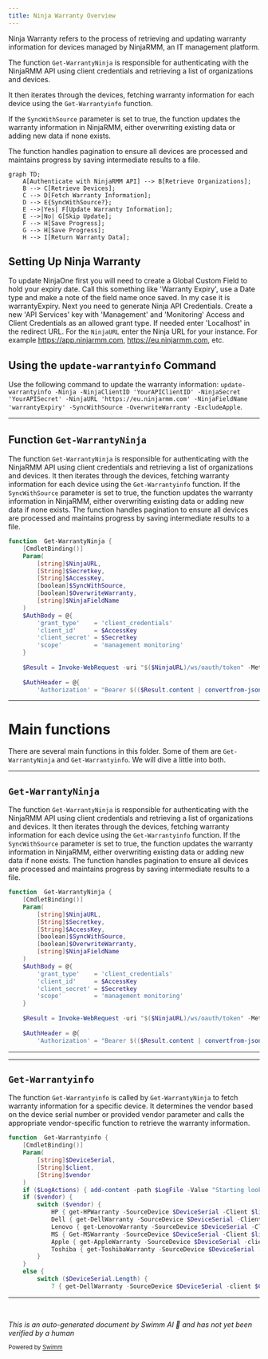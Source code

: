 ```yaml
---
title: Ninja Warranty Overview
---
```

Ninja Warranty refers to the process of retrieving and updating warranty information for devices managed by NinjaRMM, an IT management platform.

The function <SwmToken path="/private/Get-WarrantyNinja.ps1" pos="1:2:4" line-data="function  Get-WarrantyNinja {" repo-id="Z2l0aHViJTNBJTNBUG93ZXJTaGVsbFdhcnJhbnR5UmVwb3J0cyUzQSUzQVN3aW1tLURlbW8=" repo-name="PowerShellWarrantyReports">`Get-WarrantyNinja`</SwmToken> is responsible for authenticating with the NinjaRMM API using client credentials and retrieving a list of organizations and devices.

It then iterates through the devices, fetching warranty information for each device using the <SwmToken path="/public/Get-WarrantyInfo.ps1" pos="1:2:4" line-data="function  Get-Warrantyinfo {" repo-id="Z2l0aHViJTNBJTNBUG93ZXJTaGVsbFdhcnJhbnR5UmVwb3J0cyUzQSUzQVN3aW1tLURlbW8=" repo-name="PowerShellWarrantyReports">`Get-Warrantyinfo`</SwmToken> function.

If the <SwmToken path="/private/Get-WarrantyNinja.ps1" pos="7:5:5" line-data="        [boolean]$SyncWithSource," repo-id="Z2l0aHViJTNBJTNBUG93ZXJTaGVsbFdhcnJhbnR5UmVwb3J0cyUzQSUzQVN3aW1tLURlbW8=" repo-name="PowerShellWarrantyReports">`SyncWithSource`</SwmToken> parameter is set to true, the function updates the warranty information in NinjaRMM, either overwriting existing data or adding new data if none exists.

The function handles pagination to ensure all devices are processed and maintains progress by saving intermediate results to a file.

```mermaid
graph TD;
    A[Authenticate with NinjaRMM API] --> B[Retrieve Organizations];
    B --> C[Retrieve Devices];
    C --> D[Fetch Warranty Information];
    D --> E{SyncWithSource?};
    E -->|Yes| F[Update Warranty Information];
    E -->|No| G[Skip Update];
    F --> H[Save Progress];
    G --> H[Save Progress];
    H --> I[Return Warranty Data];
```

## Setting Up Ninja Warranty

To update NinjaOne first you will need to create a Global Custom Field to hold your expiry date. Call this something like 'Warranty Expiry', use a Date type and make a note of the field name once saved. In my case it is warrantyExpiry. Next you need to generate Ninja API Credentials. Create a new 'API Services' key with 'Management' and 'Monitoring' Access and Client Credentials as an allowed grant type. If needed enter 'Localhost' in the redirect URL. For the <SwmToken path="/private/Get-WarrantyNinja.ps1" pos="4:5:5" line-data="        [string]$NinjaURL," repo-id="Z2l0aHViJTNBJTNBUG93ZXJTaGVsbFdhcnJhbnR5UmVwb3J0cyUzQSUzQVN3aW1tLURlbW8=" repo-name="PowerShellWarrantyReports">`NinjaURL`</SwmToken> enter the Ninja URL for your instance. For example <https://app.ninjarmm.com>, <https://eu.ninjarmm.com>, etc.

## Using the `update-warrantyinfo` Command

Use the following command to update the warranty information: `update-warrantyinfo -Ninja -NinjaClientID 'YourAPIClientID' -NinjaSecret 'YourAPISecret' -NinjaURL 'https://eu.ninjarmm.com' -NinjaFieldName 'warrantyExpiry' -SyncWithSource -OverwriteWarranty -ExcludeApple`.

<SwmSnippet path="/private/Get-WarrantyNinja.ps1" line="1" repo-id="Z2l0aHViJTNBJTNBUG93ZXJTaGVsbFdhcnJhbnR5UmVwb3J0cyUzQSUzQVN3aW1tLURlbW8=">

---

## Function <SwmToken path="/private/Get-WarrantyNinja.ps1" pos="1:2:4" line-data="function  Get-WarrantyNinja {" repo-id="Z2l0aHViJTNBJTNBUG93ZXJTaGVsbFdhcnJhbnR5UmVwb3J0cyUzQSUzQVN3aW1tLURlbW8=" repo-name="PowerShellWarrantyReports">`Get-WarrantyNinja`</SwmToken>

The function `Get-WarrantyNinja` is responsible for authenticating with the NinjaRMM API using client credentials and retrieving a list of organizations and devices. It then iterates through the devices, fetching warranty information for each device using the `Get-Warrantyinfo` function. If the `SyncWithSource` parameter is set to true, the function updates the warranty information in NinjaRMM, either overwriting existing data or adding new data if none exists. The function handles pagination to ensure all devices are processed and maintains progress by saving intermediate results to a file.

```powershell
function  Get-WarrantyNinja {
    [CmdletBinding()]
    Param(
        [string]$NinjaURL,
        [String]$Secretkey,
        [String]$AccessKey,
        [boolean]$SyncWithSource,
        [boolean]$OverwriteWarranty,
        [string]$NinjaFieldName
    )
    $AuthBody = @{
        'grant_type'    = 'client_credentials'
        'client_id'     = $AccessKey
        'client_secret' = $Secretkey
        'scope'         = 'management monitoring' 
    }
    
    $Result = Invoke-WebRequest -uri "$($NinjaURL)/ws/oauth/token" -Method POST -Body $AuthBody -ContentType 'application/x-www-form-urlencoded'
    
    $AuthHeader = @{
        'Authorization' = "Bearer $(($Result.content | convertfrom-json).access_token)"
```

---

</SwmSnippet>

# Main functions

There are several main functions in this folder. Some of them are <SwmToken path="/private/Get-WarrantyNinja.ps1" pos="1:2:4" line-data="function  Get-WarrantyNinja {" repo-id="Z2l0aHViJTNBJTNBUG93ZXJTaGVsbFdhcnJhbnR5UmVwb3J0cyUzQSUzQVN3aW1tLURlbW8=" repo-name="PowerShellWarrantyReports">`Get-WarrantyNinja`</SwmToken> and <SwmToken path="/public/Get-WarrantyInfo.ps1" pos="1:2:4" line-data="function  Get-Warrantyinfo {" repo-id="Z2l0aHViJTNBJTNBUG93ZXJTaGVsbFdhcnJhbnR5UmVwb3J0cyUzQSUzQVN3aW1tLURlbW8=" repo-name="PowerShellWarrantyReports">`Get-Warrantyinfo`</SwmToken>. We will dive a little into both.

<SwmSnippet path="/private/Get-WarrantyNinja.ps1" line="1" repo-id="Z2l0aHViJTNBJTNBUG93ZXJTaGVsbFdhcnJhbnR5UmVwb3J0cyUzQSUzQVN3aW1tLURlbW8=">

---

## <SwmToken path="/private/Get-WarrantyNinja.ps1" pos="1:2:4" line-data="function  Get-WarrantyNinja {" repo-id="Z2l0aHViJTNBJTNBUG93ZXJTaGVsbFdhcnJhbnR5UmVwb3J0cyUzQSUzQVN3aW1tLURlbW8=" repo-name="PowerShellWarrantyReports">`Get-WarrantyNinja`</SwmToken>

The function <SwmToken path="/private/Get-WarrantyNinja.ps1" pos="1:2:4" line-data="function  Get-WarrantyNinja {" repo-id="Z2l0aHViJTNBJTNBUG93ZXJTaGVsbFdhcnJhbnR5UmVwb3J0cyUzQSUzQVN3aW1tLURlbW8=" repo-name="PowerShellWarrantyReports">`Get-WarrantyNinja`</SwmToken> is responsible for authenticating with the NinjaRMM API using client credentials and retrieving a list of organizations and devices. It then iterates through the devices, fetching warranty information for each device using the <SwmToken path="/public/Get-WarrantyInfo.ps1" pos="1:2:4" line-data="function  Get-Warrantyinfo {" repo-id="Z2l0aHViJTNBJTNBUG93ZXJTaGVsbFdhcnJhbnR5UmVwb3J0cyUzQSUzQVN3aW1tLURlbW8=" repo-name="PowerShellWarrantyReports">`Get-Warrantyinfo`</SwmToken> function. If the <SwmToken path="/private/Get-WarrantyNinja.ps1" pos="7:5:5" line-data="        [boolean]$SyncWithSource," repo-id="Z2l0aHViJTNBJTNBUG93ZXJTaGVsbFdhcnJhbnR5UmVwb3J0cyUzQSUzQVN3aW1tLURlbW8=" repo-name="PowerShellWarrantyReports">`SyncWithSource`</SwmToken> parameter is set to true, the function updates the warranty information in NinjaRMM, either overwriting existing data or adding new data if none exists. The function handles pagination to ensure all devices are processed and maintains progress by saving intermediate results to a file.

```powershell
function  Get-WarrantyNinja {
    [CmdletBinding()]
    Param(
        [string]$NinjaURL,
        [String]$Secretkey,
        [String]$AccessKey,
        [boolean]$SyncWithSource,
        [boolean]$OverwriteWarranty,
        [string]$NinjaFieldName
    )
    $AuthBody = @{
        'grant_type'    = 'client_credentials'
        'client_id'     = $AccessKey
        'client_secret' = $Secretkey
        'scope'         = 'management monitoring' 
    }
    
    $Result = Invoke-WebRequest -uri "$($NinjaURL)/ws/oauth/token" -Method POST -Body $AuthBody -ContentType 'application/x-www-form-urlencoded'
    
    $AuthHeader = @{
        'Authorization' = "Bearer $(($Result.content | convertfrom-json).access_token)"
```

---

</SwmSnippet>

<SwmSnippet path="/public/Get-WarrantyInfo.ps1" line="1" repo-id="Z2l0aHViJTNBJTNBUG93ZXJTaGVsbFdhcnJhbnR5UmVwb3J0cyUzQSUzQVN3aW1tLURlbW8=">

---

## <SwmToken path="/public/Get-WarrantyInfo.ps1" pos="1:2:4" line-data="function  Get-Warrantyinfo {" repo-id="Z2l0aHViJTNBJTNBUG93ZXJTaGVsbFdhcnJhbnR5UmVwb3J0cyUzQSUzQVN3aW1tLURlbW8=" repo-name="PowerShellWarrantyReports">`Get-Warrantyinfo`</SwmToken>

The function <SwmToken path="/public/Get-WarrantyInfo.ps1" pos="1:2:4" line-data="function  Get-Warrantyinfo {" repo-id="Z2l0aHViJTNBJTNBUG93ZXJTaGVsbFdhcnJhbnR5UmVwb3J0cyUzQSUzQVN3aW1tLURlbW8=" repo-name="PowerShellWarrantyReports">`Get-Warrantyinfo`</SwmToken> is called by <SwmToken path="/private/Get-WarrantyNinja.ps1" pos="1:2:4" line-data="function  Get-WarrantyNinja {" repo-id="Z2l0aHViJTNBJTNBUG93ZXJTaGVsbFdhcnJhbnR5UmVwb3J0cyUzQSUzQVN3aW1tLURlbW8=" repo-name="PowerShellWarrantyReports">`Get-WarrantyNinja`</SwmToken> to fetch warranty information for a specific device. It determines the vendor based on the device serial number or provided vendor parameter and calls the appropriate vendor-specific function to retrieve the warranty information.

```powershell
function  Get-Warrantyinfo {
    [CmdletBinding()]
    Param(
        [string]$DeviceSerial,
        [String]$client,
        [String]$vendor
    )
    if ($LogActions) { add-content -path $LogFile -Value "Starting lookup for $($DeviceSerial),$($Client)" -force }
    if ($vendor) {
        switch ($vendor) {
            HP { get-HPWarranty -SourceDevice $DeviceSerial -Client $line.client }
            Dell { get-DellWarranty -SourceDevice $DeviceSerial -Client $line.client }
            Lenovo { get-LenovoWarranty -SourceDevice $DeviceSerial -Client $line.client }
            MS { Get-MSWarranty -SourceDevice $DeviceSerial -Client $line.client }
            Apple { get-AppleWarranty -SourceDevice $DeviceSerial -client $line.client }
            Toshiba { get-ToshibaWarranty -SourceDevice $DeviceSerial -client $line.client }
        }
    }
    else {
        switch ($DeviceSerial.Length) {
            7 { get-DellWarranty -SourceDevice $DeviceSerial -client $Client }
```

---

</SwmSnippet>

&nbsp;

*This is an auto-generated document by Swimm AI 🌊 and has not yet been verified by a human*

<SwmMeta version="3.0.0" doc-type="overview"><sup>Powered by [Swimm](https://app.swimm.io/)</sup></SwmMeta>
